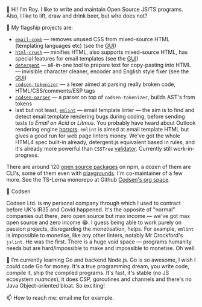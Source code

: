 👋 Hi! I'm Roy. I like to write and maintain Open Source JS/TS programs. Also, I like to lift, draw and drink beer, but who does not?

🔭 My flagship projects are:

- [`email-comb`](https://codsen.com/os/email-comb) — removes unused CSS from mixed-source HTML (templating languages etc) (see the [GUI](https://emailcomb.com))
- [`html-crush`](https://codsen.com/os/html-crush) — minifies HTML, also supports mixed-source HTML, has special features for email templates (see the [GUI](https://htmlcrush.com))
- [`detergent`](https://codsen.com/os/detergent) — all-in-one tool to prepare text for copy-pasting into HTML — invisible character cleaner, encoder and English style fixer (see the [GUI](https://detergent.io))
- [`codsen-tokenizer`](https://codsen.com/os/codsen-tokenizer) — a lexer aimed at parsing really broken code, HTML/CSS/comments/ESP tags
- [`codsen-parser`](https://codsen.com/os/codsen-parser) — a parser on top of `codsen-tokenizer`, builds AST's from tokens
- last but not least, [`emlint`](https://codsen.com/os/emlint) — email template linter — the aim is to find and detect email template rendering bugs during coding, before sending tests to _Email on Acid_ or _Litmus_. You probably have heard about Outlook rendering engine [horrors](https://www.caniemail.com/scoreboard/). `emlint` is aimed at email template HTML but gives a good run for web page linters money. We've got the whole HTML4 spec built-in already, detergent.js equivalent based in rules, and it's already more powerful than `CSSTree` [validator](https://csstree.github.io/docs/validator.html). Currently still work-in-progress.

There are around 120 [open source packages](https://codsen.com/os) on npm, a dozen of them are CLI's, some of them even with [playgrounds](https://codsen.com/os/play). I'm co-maintainer of a few more. See the TS-Lerna monorepo at Github [Codsen's org space](https://github.com/codsen/codsen).

💼 Codsen

Codsen Ltd. is my personal company through which I used to contract before UK's IR35 and Covid happened. It's the opposite of "normal" companies out there, zero open source but max income — we've got max open source and zero income 😂. I guess being able to work purely on passion projects, disregarding the monetisation, helps. For example, `emlint` is impossible to monetise, like any other linters, notably Mr Crockford's `jslint`. He was the first. There is a huge void space — programs humanity needs but are hard/impossible to make and impossible to monetise. Oh well.

🌱 I’m currently learning Go and backend Node.js. Go is so awesome, I wish I could code Go for money. It's a true programming dream, you write code, compile it, ship the compiled programs. It's fast, it's stable (no JS ecosystem _nuances_), it does CSP, goroutines and channels and there's no Java Object-oriented bloat. So exciting!

📫 How to reach me: email me for example.
